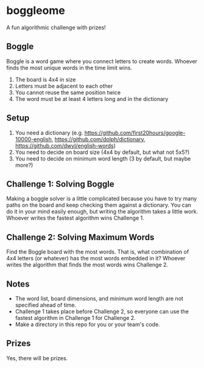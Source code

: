 boggleome
=========

A fun algorithmic challenge with prizes!

## Boggle ##

Boggle is a word game where you connect letters to create words. Whoever finds the most unique words in the time limit wins.

1. The board is 4x4 in size
2. Letters must be adjacent to each other
3. You cannot reuse the same position twice
4. The word must be at least 4 letters long and in the dictionary

## Setup ##

1. You need a dictionary (e.g. https://github.com/first20hours/google-10000-english, https://github.com/dolph/dictionary, https://github.com/dwyl/english-words)
2. You need to decide on board size (4x4 by default, but what not 5x5?)
3. You need to decide on minimum word length (3 by default, but maybe more?)

## Challenge 1: Solving Boggle ##

Making a boggle solver is a little complicated because you have to try many paths on the board and keep checking them against a dictionary. You can do it in your mind easily enough, but writing the algorithm takes a little work. Whoever writes the fastest algorithm wins Challenge 1.

## Challenge 2: Solving Maximum Words ##

Find the Boggle board with the most words. That is, what combination of 4x4 letters (or whatever) has the most words embedded in it? Whoever writes the algorithm that finds the most words wins Challenge 2.

## Notes ##

+ The word list, board dimensions, and minimum word length are not specified ahead of time.
+ Challenge 1 takes place before Challenge 2, so everyone can use the fastest algorithm in Challenge 1 for Challenge 2.
+ Make a directory in this repo for you or your team's code.

## Prizes ##

Yes, there will be prizes.
